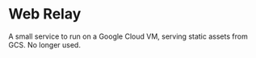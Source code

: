 # Web Relay

A small service to run on a Google Cloud VM, serving static assets from GCS. No longer used.
